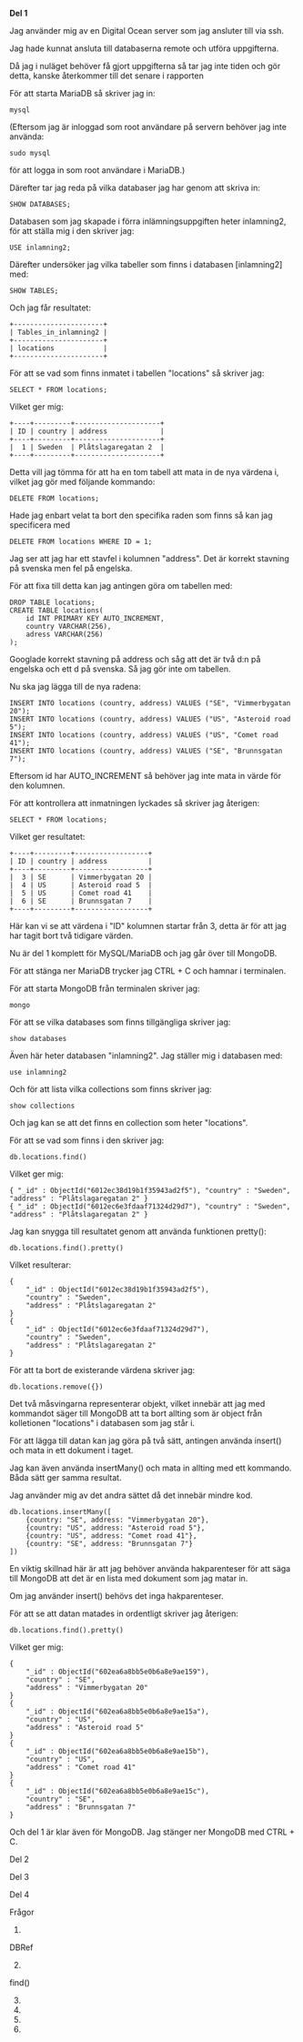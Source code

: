 **Del 1**

Jag använder mig av en Digital Ocean server som jag ansluter till via ssh.

Jag hade kunnat ansluta till databaserna remote och utföra uppgifterna.

Då jag i nuläget behöver få gjort uppgifterna så tar jag inte tiden och gör detta, kanske återkommer till det senare i rapporten


För att starta MariaDB så skriver jag in:
	
	mysql

(Eftersom jag är inloggad som root användare på servern behöver jag inte använda:

	sudo mysql

för att logga in som root användare i MariaDB.)

Därefter tar jag reda på vilka databaser jag har genom att skriva in:

	SHOW DATABASES;

Databasen som jag skapade i förra inlämningsuppgiften heter inlamning2, för att ställa mig i den skriver jag:

	USE inlamning2;

Därefter undersöker jag vilka tabeller som finns i databasen [inlamning2] med:

	SHOW TABLES;

Och jag får resultatet:

	+----------------------+
	| Tables_in_inlamning2 |
	+----------------------+
	| locations            |
	+----------------------+

För att se vad som finns inmatet i tabellen "locations" så skriver jag:

	SELECT * FROM locations;

Vilket ger mig:

	+----+---------+---------------------+
	| ID | country | address             |
	+----+---------+---------------------+
	|  1 | Sweden  | Plåtslagaregatan 2  |
	+----+---------+---------------------+

Detta vill jag tömma för att ha en tom tabell att mata in de nya värdena i, vilket jag gör med följande kommando:

	DELETE FROM locations;

Hade jag enbart velat ta bort den specifika raden som finns så kan jag specificera med

	DELETE FROM locations WHERE ID = 1;

Jag ser att jag har ett stavfel i kolumnen "address". Det är korrekt stavning på svenska men fel på engelska.

För att fixa till detta kan jag antingen göra om tabellen med:

	DROP TABLE locations;
	CREATE TABLE locations(
		id INT PRIMARY KEY AUTO_INCREMENT,
		country VARCHAR(256),
		adress VARCHAR(256)
	);

Googlade korrekt stavning på address och såg att det är två d:n på engelska och ett d på svenska. Så jag gör inte om tabellen.

Nu ska jag lägga till de nya radena:

	INSERT INTO locations (country, address) VALUES ("SE", "Vimmerbygatan 20");
	INSERT INTO locations (country, address) VALUES ("US", "Asteroid road 5");
	INSERT INTO locations (country, address) VALUES ("US", "Comet road 41");
	INSERT INTO locations (country, address) VALUES ("SE", "Brunnsgatan 7");

Eftersom id har AUTO_INCREMENT så behöver jag inte mata in värde för den kolumnen.

För att kontrollera att inmatningen lyckades så skriver jag återigen:

	SELECT * FROM locations;

Vilket ger resultatet:

	+----+---------+------------------+
	| ID | country | address          |
	+----+---------+------------------+
	|  3 | SE      | Vimmerbygatan 20 |
	|  4 | US      | Asteroid road 5  |
	|  5 | US      | Comet road 41    |
	|  6 | SE      | Brunnsgatan 7    |
	+----+---------+------------------+

Här kan vi se att värdena i "ID" kolumnen startar från 3, detta är för att jag har tagit bort två tidigare värden.

Nu är del 1 komplett för MySQL/MariaDB och jag går över till MongoDB.

För att stänga ner MariaDB trycker jag CTRL + C och hamnar i terminalen.

För att starta MongoDB från terminalen skriver jag:

	mongo

För att se vilka databases som finns tillgängliga skriver jag:

	show databases

Även här heter databasen "inlamning2". Jag ställer mig i databasen med:

	use inlamning2

Och för att lista vilka collections som finns skriver jag:

	show collections

Och jag kan se att det finns en collection som heter "locations".

För att se vad som finns i den skriver jag:

	db.locations.find()

Vilket ger mig:

	{ "_id" : ObjectId("6012ec38d19b1f35943ad2f5"), "country" : "Sweden", "address" : "Plåtslagaregatan 2" }
	{ "_id" : ObjectId("6012ec6e3fdaaf71324d29d7"), "country" : "Sweden", "address" : "Plåtslagaregatan 2" }

Jag kan snygga till resultatet genom att använda funktionen pretty():

	db.locations.find().pretty()

Vilket resulterar:

	{
		"_id" : ObjectId("6012ec38d19b1f35943ad2f5"),
		"country" : "Sweden",
		"address" : "Plåtslagaregatan 2"
	}
	{
		"_id" : ObjectId("6012ec6e3fdaaf71324d29d7"),
		"country" : "Sweden",
		"address" : "Plåtslagaregatan 2"
	}

För att ta bort de existerande värdena skriver jag:

	db.locations.remove({})

Det två måsvingarna representerar objekt, vilket innebär att jag med kommandot säger till MongoDB att ta bort allting som är object från kolletionen "locations" i databasen som jag står i.


För att lägga till datan kan jag göra på två sätt, antingen använda insert() och mata in ett dokument i taget. 

Jag kan även använda insertMany() och mata in allting med ett kommando. Båda sätt ger  samma resultat. 

Jag använder mig av det andra sättet då det innebär mindre kod.

	db.locations.insertMany([
		{country: "SE", address: "Vimmerbygatan 20"},
		{country: "US", address: "Asteroid road 5"},
		{country: "US", address: "Comet road 41"},
		{country: "SE", address: "Brunnsgatan 7"}
	])  

En viktig skillnad här är att jag behöver använda hakparenteser för att säga till MongoDB att det är en lista med dokument som jag matar in. 

Om jag använder insert() behövs det inga hakparenteser.

För att se att datan matades in ordentligt skriver jag återigen:

	db.locations.find().pretty()
	
Vilket ger mig:
	
	{
		"_id" : ObjectId("602ea6a8bb5e0b6a8e9ae159"),
		"country" : "SE",
		"address" : "Vimmerbygatan 20"
	}
	{
		"_id" : ObjectId("602ea6a8bb5e0b6a8e9ae15a"),
		"country" : "US",
		"address" : "Asteroid road 5"
	}
	{
		"_id" : ObjectId("602ea6a8bb5e0b6a8e9ae15b"),
		"country" : "US",
		"address" : "Comet road 41"
	}
	{
		"_id" : ObjectId("602ea6a8bb5e0b6a8e9ae15c"),
		"country" : "SE",
		"address" : "Brunnsgatan 7"
	}

Och del 1 är klar även för MongoDB.
Jag stänger ner MongoDB med CTRL + C.


Del 2


Del 3


Del 4


Frågor

1.
DBRef

2.
find()

3.


4.


5.


6.


